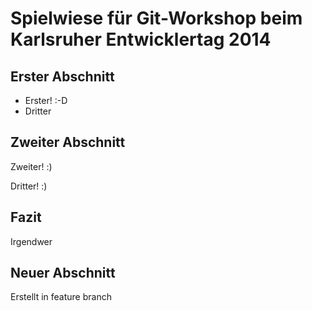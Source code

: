 ﻿# Spielwiese für Git-Workshop beim Karlsruher Entwicklertag 2014

## Erster Abschnitt
* Erster! :-D
* Dritter

## Zweiter Abschnitt

Zweiter! :)


Dritter! :)

## Fazit

Irgendwer

## Neuer Abschnitt
Erstellt in feature branch

